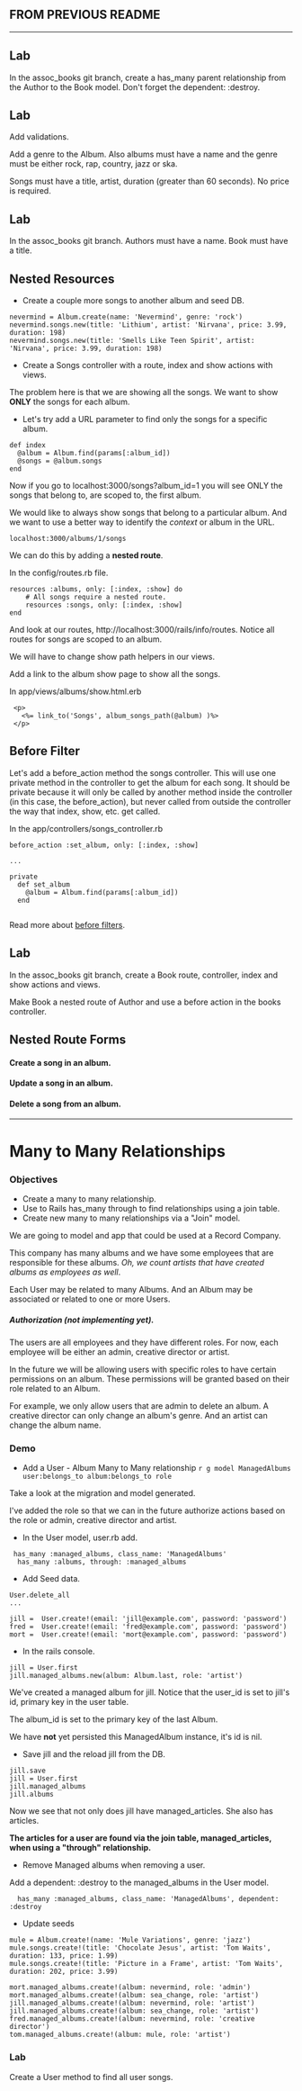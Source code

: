 ## FROM PREVIOUS README
---
## Lab

In the assoc_books git branch, create a has_many parent relationship from the Author to the Book model. Don't forget the dependent: :destroy.


## Lab
Add validations.  

Add a genre to the Album. Also albums must have a name and the genre must be either rock, rap, country, jazz or ska. 

Songs must have a title, artist, duration (greater than 60 seconds). No price is required.

## Lab
In the assoc_books git branch. Authors must have a name. Book must have a title.


## Nested Resources

* Create a couple more songs to another album and seed DB.

```
nevermind = Album.create(name: 'Nevermind', genre: 'rock')
nevermind.songs.new(title: 'Lithium', artist: 'Nirvana', price: 3.99, duration: 198)
nevermind.songs.new(title: 'Smells Like Teen Spirit', artist: 'Nirvana', price: 3.99, duration: 198)

```
* Create a Songs controller with a route, index and show actions with views.  

The problem here is that we are showing all the songs. We want to show __ONLY__ the songs for each album.

* Let's try add a URL parameter to find only the songs for a specific album.

``` 
def index
  @album = Album.find(params[:album_id])  
  @songs = @album.songs
end	
```

Now if you go to localhost:3000/songs?album_id=1 you will see ONLY the songs that belong to, are scoped to, the first album.

We would like to always show songs that belong to a particular album. And we want to use a better way to identify the _context_ or album in the URL. 

```
localhost:3000/albums/1/songs
```

We can do this by adding a __nested route__.

In the config/routes.rb file.  

```
resources :albums, only: [:index, :show] do
    # All songs require a nested route.
    resources :songs, only: [:index, :show]
end
```

And look at our routes, http://localhost:3000/rails/info/routes. Notice all routes for songs are scoped to an album.


We will have to change show path helpers in our views.

Add a link to the album show page to show all the songs.

In app/views/albums/show.html.erb  

```
 <p>
   <%= link_to('Songs', album_songs_path(@album) )%>   
 </p>
```

## Before Filter

Let's add a before_action method the songs controller. This will use one private method in the controller to get the album for each song. It should be private because it will only be called by another method inside the controller (in this case, the before_action), but never called from outside the controller the way that index, show, etc. get called.

In the app/controllers/songs_controller.rb

```
before_action :set_album, only: [:index, :show]

...

private 
  def set_album
    @album = Album.find(params[:album_id])  
  end
  
```

Read more about [before filters](http://guides.rubyonrails.org/action_controller_overview.html#filters).


## Lab

In the assoc_books git branch, create a Book route, controller, index and show actions and views.

Make Book a nested route of Author and use a before action in the books controller.


## Nested Route Forms

#### Create a song in an album.

#### Update a song in an album.

#### Delete a song from an album.
---
 <!-- end previous day -->

# Many to Many Relationships

### Objectives
* Create a many to many relationship.
* Use to Rails has_many through to find relationships using a join table.
* Create new many to many relationships via a "Join" model.


We are going to model and app that could be used at a Record Company. 

This company has many albums and we have some employees that are responsible for these albums. _Oh, we count artists that have created albums as employees as well_.

Each User may be related to many Albums. And an Album may be associated or related to one or more Users.


##### Authorization (not implementing yet).
The users are all employees and they have different roles. For now, each employee will be either an admin, creative director or artist. 

In the future we will be allowing users with specific roles to have certain permissions on an album. These permissions will be granted based on their role related to an Album.

For example, we only allow users that are admin to delete an album. A creative director can only change an album's genre. And an artist can change the album name. 

### Demo


* Add a User - Album Many to Many relationship
 `r g model ManagedAlbums user:belongs_to album:belongs_to role`
 
 Take a look at the migration and model generated.
 
 I've added the role so that we can in the future authorize actions based on the role or admin, creative director and artist. 


 
* In the User model, user.rb add.  

```
 has_many :managed_albums, class_name: 'ManagedAlbums' 
  has_many :albums, through: :managed_albums
```


* Add Seed data.

```
User.delete_all
...

jill =  User.create!(email: 'jill@example.com', password: 'password')
fred =  User.create!(email: 'fred@example.com', password: 'password')
mort =  User.create!(email: 'mort@example.com', password: 'password')
```


* In the rails console.  

```
jill = User.first
jill.managed_albums.new(album: Album.last, role: 'artist')

```
We've created a managed album for jill. Notice that the user_id is set to jill's id, primary key in the user table.

The album_id is set to the primary key of the last Album. 

We have __not__ yet persisted this ManagedAlbum instance, it's id is nil. 

* Save jill and the reload jill from the DB.

```
jill.save
jill = User.first
jill.managed_albums
jill.albums
```

Now we see that not only does jill have managed_articles. She also has articles.


__The articles for a user are found via the join table, managed_articles, when using a "through" relationship.__


* Remove Managed albums when removing a user.

Add a dependent: :destroy to the managed_albums in the User model.

```
  has_many :managed_albums, class_name: 'ManagedAlbums', dependent: :destroy
```

* Update seeds 

```
mule = Album.create!(name: 'Mule Variations', genre: 'jazz')
mule.songs.create!(title: 'Chocolate Jesus', artist: 'Tom Waits', duration: 133, price: 1.99)
mule.songs.create!(title: 'Picture in a Frame', artist: 'Tom Waits', duration: 202, price: 3.99)

mort.managed_albums.create!(album: nevermind, role: 'admin')
mort.managed_albums.create!(album: sea_change, role: 'artist')
jill.managed_albums.create!(album: nevermind, role: 'artist')
jill.managed_albums.create!(album: sea_change, role: 'artist')
fred.managed_albums.create!(album: nevermind, role: 'creative director')
tom.managed_albums.create!(album: mule, role: 'artist')
```

### Lab

Create a User method to find all user songs. 


